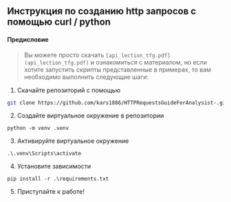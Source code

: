 ## Инструкция по созданию http запросов с помощью curl / python

#### Предисловие

> Вы можете просто скачать `[api_lection_tfg.pdf](api_lection_tfg.pdf)` и ознакомиться с материалом, но если хотите запустить скрипты представленные в примерах, то 
> вам необходимо выполнить следующие шаги:
1. Скачайте репозиторий с помощью 
```bash
git clone https://github.com/kars1886/HTTPRequestsGuideForAnalysist-.git
```
2. Создайте виртуальное окружение в репозитории 
```commandline
python -m venv .venv
```

3. Активируйте виртуальное окружение
```commandline
.\.venv\Scripts\activate
```
4. Установите зависимости

```commandline
pip install -r .\requirements.txt
```
5. Приступайте к работе!
